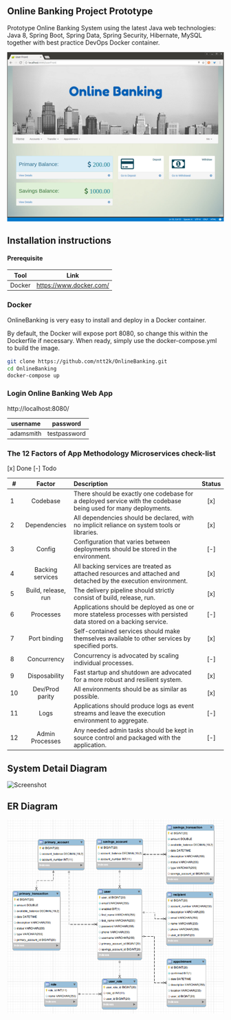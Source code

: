 
## Online Banking Project Prototype

Prototype Online Banking System using the latest Java web technologies: Java 8, Spring Boot, Spring Data, Spring Security, Hibernate, MySQL together with best practice DevOps Docker container.

![Screenshot](screenshot/screenshot.png)


## Installation instructions

#### Prerequisite

| Tool | Link |
| ------ | ------ |
| Docker | https://www.docker.com/ |

### Docker
OnlineBanking is very easy to install and deploy in a Docker container.

By default, the Docker will expose port 8080, so change this within the Dockerfile if necessary. When ready, simply use the docker-compose.yml to build the image.

```sh
git clone https://github.com/ntt2k/OnlineBanking.git
cd OnlineBanking
docker-compose up
```

### Login Online Banking Web App

http://localhost:8080/

| username | password |
| ------ | ------ |
| adamsmith | testpassword |


### The 12 Factors of App Methodology Microservices check-list

[x] Done [-] Todo

| # | Factor | Description | Status
| ------ | :------: | :------ | :------: |
| 1 | Codebase | There should be exactly one codebase for a deployed service with the codebase being used for many deployments. | [x]
| 2 | Dependencies | All dependencies should be declared, with no implicit reliance on system tools or libraries. | [x]
| 3 | Config | Configuration that varies between deployments should be stored in the environment. | [-]
| 4 | Backing services | All backing services are treated as attached resources and attached and detached by the execution environment. | [x]
| 5 | Build, release, run | The delivery pipeline should strictly consist of build, release, run. | [x]
| 6 | Processes | Applications should be deployed as one or more stateless processes with persisted data stored on a backing service. | [-]
| 7 | Port binding | Self-contained services should make themselves available to other services by specified ports. | [x]
| 8 | Concurrency | Concurrency is advocated by scaling individual processes. | [-]
| 9 | Disposability | Fast startup and shutdown are advocated for a more robust and resilient system. | [x]
| 10 | Dev/Prod parity | All environments should be as similar as possible. | [x]
| 11 | Logs | Applications should produce logs as event streams and leave the execution environment to aggregate. | [-]
| 12 | Admin Processes | Any needed admin tasks should be kept in source control and packaged with the application. | [-]


## System Detail Diagram

![Screenshot](screenshot/system_detail_diagram.png)


## ER Diagram

![Screenshot](screenshot/ER_diagram.png)
